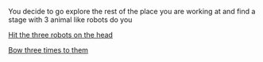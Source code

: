 You decide to go explore the rest of the place you are working at and find a stage with 3 animal like robots do you

[Hit the three robots on the head](death.md)

[Bow three times to them](familiar.md)
